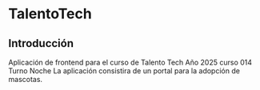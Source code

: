 # TalentoTech
## Introducción
Aplicación de frontend para el curso de Talento Tech Año 2025 curso 014 Turno Noche
La aplicación consistira de un portal para la adopción de mascotas.
